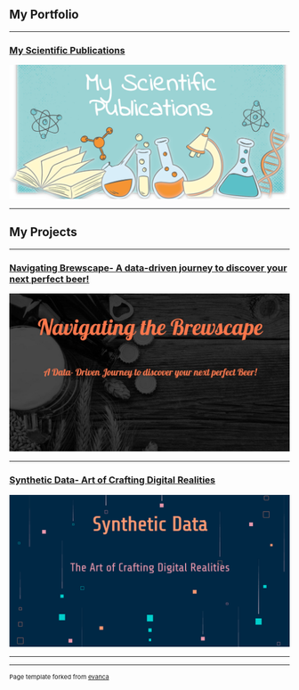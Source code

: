 ## My Portfolio

---

### [My Scientific Publications](https://tinyurl.com/niravdaphtary)
[<img src="images/scipub.jpg?raw=true"/>](https://tinyurl.com/niravdaphtary)


---
## My Projects

---

### [Navigating Brewscape- A data-driven journey to discover your next perfect beer!](https://medium.com/@ndaphtary/navigating-the-brewscape-5ef99708b718)
[<img src="images/Navigating brewscape.jpg?raw=true"/>](https://medium.com/@ndaphtary/navigating-the-brewscape-5ef99708b718)


---

### [Synthetic Data- Art of Crafting Digital Realities](https://medium.com/@ndaphtary/synthetic-data-605f88677547)
[<img src="images/synthdata.png?raw=true"/>](https://medium.com/@ndaphtary/synthetic-data-605f88677547)



---




---
<p style="font-size:11px">Page template forked from <a href="https://github.com/evanca/quick-portfolio">evanca</a></p>
<!-- Remove above link if you don't want to attibute -->
